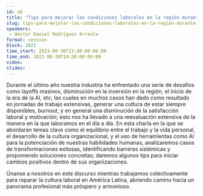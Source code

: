 ```yaml
---
id: a8
title: "Tips para mejorar las condiciones laborales en la región durante la crisis de 2023"
slug: tips-para-mejorar-las-condiciones-laborales-en-la-region-durante-la-crisis-de-2023
speakers:
 - Hector Daniel Rodríguez Arreola
format: session
block: 2023
time_start: 2023-08-30T13:40:00-06:00
time_end: 2023-08-30T14:20:00-06:00
video:
slides:
---
```



Durante el último año nuestra industria ha enfrentado una serie de desafíos como layoffs masivos, disminución en la inversión en la región, el inicio de la era de la AI, etc; las cuales en muchos casos han dado como resultado en jornadas de trabajo extensivas, generar una cultura de estar siempre disponibles, burnout, y en general una disminución de la satisfacción laboral y motivación; esto nos ha llevado a una reevaluación extensiva de la manera en la que laboramos en el día a día.
En esta charla en la que se abordarán temas clave como el equilibrio entre el trabajo y la vida personal, el desarrollo de la cultura organizacional, y el uso de herramientas como AI para la potenciación de nuestras habilidades humanas, analizaremos casos de transformaciones exitosas, identificando barreras sistémicas y proponiendo soluciones concretas; daremos algunos tips para iniciar cambios positivos dentro de sus organizaciones.

Únanse a nosotros en este discurso mientras trabajamos colectivamente para reparar la cultura laboral en América Latina, abriendo camino hacia un panorama profesional más próspero y armonioso.